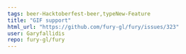 ```yaml
---
tags: beer-Hacktoberfest-beer,typeNew-Feature
title: "GIF support"
html_url: "https://github.com/fury-gl/fury/issues/323"
user: Garyfallidis
repo: fury-gl/fury
---
```


